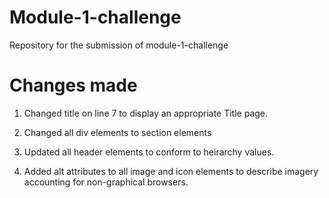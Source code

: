 # Module-1-challenge
Repository for the submission of module-1-challenge

# Changes made
1. Changed title on line 7 to display an appropriate Title page.

2. Changed all div elements to section elements

3. Updated all header elements to conform to heirarchy values.

4. Added alt attributes to all image and icon elements to describe imagery accounting for non-graphical browsers.